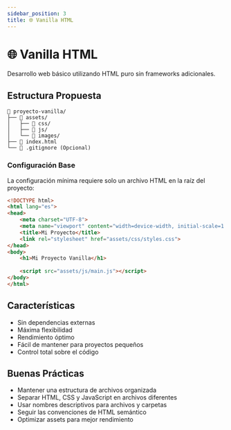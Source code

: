 ```yaml
---
sidebar_position: 3
title: 🌐 Vanilla HTML
---
```


# 🌐 Vanilla HTML

Desarrollo web básico utilizando HTML puro sin frameworks adicionales.

## Estructura Propuesta

```
📁 proyecto-vanilla/
├── 📁 assets/
│   ├── 📁 css/
│   ├── 📁 js/
│   └── 📁 images/
├── 📄 index.html
└── 📄 .gitignore (Opcional)
```

### Configuración Base

La configuración mínima requiere solo un archivo HTML en la raíz del proyecto:

```html title="index.html"
<!DOCTYPE html>
<html lang="es">
<head>
    <meta charset="UTF-8">
    <meta name="viewport" content="width=device-width, initial-scale=1.0">
    <title>Mi Proyecto</title>
    <link rel="stylesheet" href="assets/css/styles.css">
</head>
<body>
    <h1>Mi Proyecto Vanilla</h1>
    
    <script src="assets/js/main.js"></script>
</body>
</html>
```

## Características

- Sin dependencias externas
- Máxima flexibilidad
- Rendimiento óptimo
- Fácil de mantener para proyectos pequeños
- Control total sobre el código


## Buenas Prácticas

- Mantener una estructura de archivos organizada
- Separar HTML, CSS y JavaScript en archivos diferentes
- Usar nombres descriptivos para archivos y carpetas
- Seguir las convenciones de HTML semántico
- Optimizar assets para mejor rendimiento
